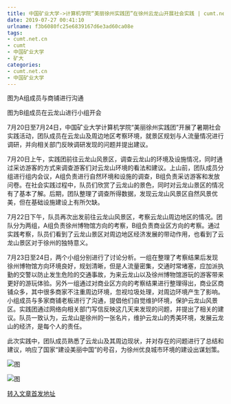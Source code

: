 ```yaml
---
title: 中国矿业大学->计算机学院“美丽徐州实践团”在徐州云龙山开展社会实践 | cumt.net.cn
date: 2019-07-27 00:41:10
urlname: f3b6080fc25e6839167d6e3ad60ca08e
tags: 
- cumt.net.cn
- cumt
- 中国矿业大学
- 矿大
categories:
- cumt.net.cn
- 中国矿业大学
---
```



图为A组成员与商铺进行沟通

图为B组成员在云龙山进行小组开会

7月20日至7月24日，中国矿业大学计算机学院“美丽徐州实践团”开展了暑期社会实践活动，团队成员在云龙山及周边地区考察环境，就景区规划与人流量情况进行调研，并向相关部门反映调研发现的问题并提出建议。

7月20日上午，实践团前往云龙山风景区，调查云龙山的环境及设施情况，同时通过采访游客的方式来调查游客们对云龙山环境的看法和建议。上山前，团队成员分组进行组内会议，A组负责进行自然环境和设施的调查，B组负责采访游客和发放问卷。在社会实践过程中，队员们欣赏了云龙山的景色，同时对云龙山景区的情况有了基本了解。后期，团队整理了调查所得数据，发现云龙山风景区自然风景优美，但在基础设施建设上有所欠缺。

7月22日下午，队员再次出发前往云龙山风景区，考察云龙山周边地区的情况。团队分为两组，A组负责徐州博物馆方向的考察，B组负责商业区方向的考察。通过实践考察，队员们看到了云龙山景区对周边地区经济发展的带动作用，也看到了云龙山景区对于徐州的独特意义。

7月23日至24日，两个小组分别进行了讨论分析。一组在整理了考察结果后发现徐州博物馆方向环境良好，规划清晰，但是人流量密集，交通时常堵塞，应加派执勤的交警以防止发生危险的交通事故，为来云龙山以及徐州博物馆游玩的游客带来更好的游玩体验。另外一组通过对商业区方向的考察结果进行整理得出，商业区商铺众多，其中很多商家不注重周边环境，忽视垃圾处理，对周边环境产生了影响。小组成员与多家商铺老板进行了沟通，提倡他们自觉维护环境，保护云龙山风景区。实践团通过网络向相关部门写信反映这几天来发现的问题，并提出了相关的建议。队员一致认为，云龙山是徐州的一张名片，维护云龙山的秀美环境，发展云龙山的经济，是每个人的责任。

此次实践中，团队成员熟悉了云龙山及其周边现状，并对存在的问题进行了总结和建议，响应了国家“建设美丽中国”的号召，为徐州优良城市环境的建设出谋划策。



![图](http://xwzx.cumt.edu.cn/_upload/article/images/86/0b/1343cce94fd98c9cb4a45ef47e4d/8ad6fec7-233c-43e0-a491-c3ca239c8535.jpg)

![图](http://xwzx.cumt.edu.cn/_upload/article/images/86/0b/1343cce94fd98c9cb4a45ef47e4d/5c7ca8d2-0f71-4e15-81eb-987cc7aaaee2.jpg)

[转入文章首发地址](http://xwzx.cumt.edu.cn/27/11/c523a534289/page.htm)